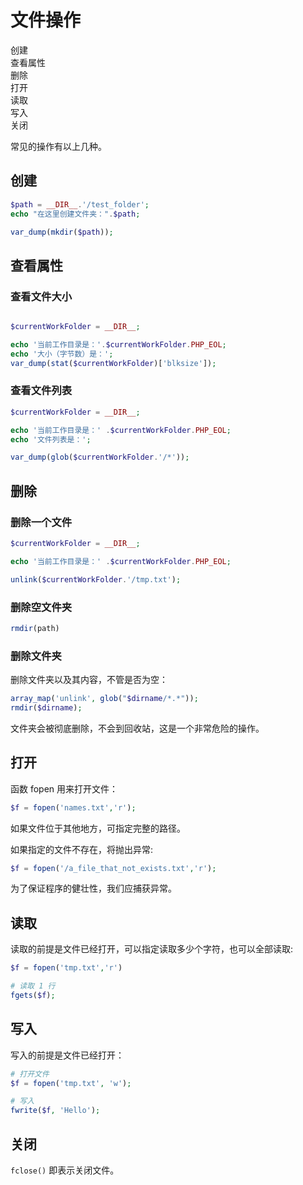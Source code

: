 # 文件操作

<div class="flex justify-start gap-1">
  <div class="brick w-36 h-8">创建</div>
  <div class="brick w-36 h-8">查看属性</div>
  <div class="brick-red w-36 h-8">删除</div>
  <div class="brick w-36 h-8">打开</div>
  <div class="brick w-36 h-8">读取</div>
  <div class="brick w-36 h-8">写入</div>
  <div class="brick w-36 h-8">关闭</div>
</div>

常见的操作有以上几种。

## 创建

<div class="run"></div>

```php
$path = __DIR__.'/test_folder';
echo "在这里创建文件夹：".$path;

var_dump(mkdir($path));
```

## 查看属性

### 查看文件大小

<div class="run"></div>

```php

$currentWorkFolder = __DIR__;

echo '当前工作目录是：'.$currentWorkFolder.PHP_EOL;
echo '大小（字节数）是：';
var_dump(stat($currentWorkFolder)['blksize']);
```

### 查看文件列表

<div class="run"></div>

```php
$currentWorkFolder = __DIR__;

echo '当前工作目录是：' .$currentWorkFolder.PHP_EOL;
echo '文件列表是：';

var_dump(glob($currentWorkFolder.'/*'));
```

## 删除

### 删除一个文件

<div class="run"></div>

```php
$currentWorkFolder = __DIR__;

echo '当前工作目录是：' .$currentWorkFolder.PHP_EOL;

unlink($currentWorkFolder.'/tmp.txt');
```

### 删除空文件夹

```php
rmdir(path)
```

### 删除文件夹

删除文件夹以及其内容，不管是否为空：

```php
array_map('unlink', glob("$dirname/*.*"));
rmdir($dirname);
```

文件夹会被彻底删除，不会到回收站，这是一个非常危险的操作。

## 打开

函数 fopen 用来打开文件：

```php
$f = fopen('names.txt','r');
```

如果文件位于其他地方，可指定完整的路径。

如果指定的文件不存在，将抛出异常:

<div class="run"></div>

```php
$f = fopen('/a_file_that_not_exists.txt','r');
```

为了保证程序的健壮性，我们应捕获异常。

## 读取

读取的前提是文件已经打开，可以指定读取多少个字符，也可以全部读取:

<div class="run"></div>

```php
$f = fopen('tmp.txt','r')

# 读取 1 行
fgets($f);
```

## 写入

写入的前提是文件已经打开：

<div class="run"></div>

```php
# 打开文件
$f = fopen('tmp.txt', 'w');

# 写入
fwrite($f, 'Hello');
```

## 关闭

`fclose()` 即表示关闭文件。
